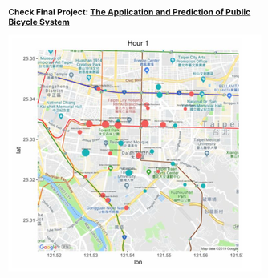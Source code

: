 ### Check Final Project: [The Application and Prediction of Public Bicycle System](https://github.com/ChiaYi-LIN/Multivariate-Analysis/blob/main/Final%20Project/Multivariate%20Analysis%20Final.pdf)

![demo](https://github.com/ChiaYi-LIN/Multivariate-Analysis/blob/main/Final%20Project/demo.png)
